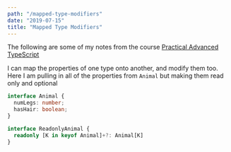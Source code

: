 ```yaml
---
path: "/mapped-type-modifiers"
date: "2019-07-15"
title: "Mapped Type Modifiers"
---
```


The following are some of my notes from the course [Practical Advanced TypeScript](https://egghead.io/courses/practical-advanced-typescript)

I can map the properties of one type onto another, and modify them too. Here I am pulling in all of the properties from `Animal` but making them read only and optional

```typescript
interface Animal {
  numLegs: number;
  hasHair: boolean;
}

interface ReadonlyAnimal {
  readonly [K in keyof Animal]+?: Animal[K]
}
```